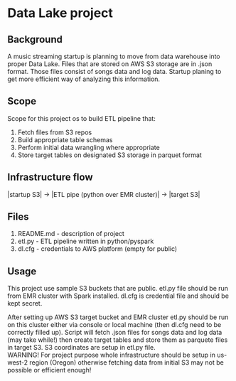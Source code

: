 # Data Lake project

## Background
A music streaming startup is planning to move from data warehouse into proper Data Lake. Files that are stored on AWS S3 storage are in .json format. Those files consist of songs data and log data. Startup planing to get more efficient way of analyzing this information.

## Scope
Scope for this project os to build ETL pipeline that:
1. Fetch files from S3 repos
2. Build appropriate table schemas
3. Perform initial data wrangling where appropriate
4. Store target tables on designated S3 storage in parquet format

## Infrastructure flow
 
|startup S3|  -> |ETL pipe (python over EMR cluster)| -> |target S3| 

## Files
1. README.md - description of project
2. etl.py - ETL pipeline written in python/pyspark
3. dl.cfg - credentials to AWS platform (empty for public)

## Usage
This project use sample S3 buckets that are public.
etl.py file should be run from EMR cluster with Spark installed.
dl.cfg is credential file and should be kept secret.

After setting up AWS S3 target bucket and EMR cluster etl.py should be run on this cluster either via console or local machine (then dl.cfg need to be correctly filled up). Script will fetch .json files for songs data and log data (may take  while!) then create target tables and store them as parquete files in target S3. S3 coordinates are setup in etl.py file. </br>
WARNING! For project purpose whole infrastructure should be setup in us-west-2 region (Oregon) otherwise fetching data from initial S3 may not be possible or efficient enough!